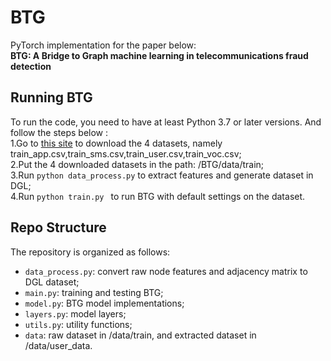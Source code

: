 BTG
====

PyTorch implementation for the paper below:  
**BTG: A Bridge to Graph machine learning in telecommunications fraud detection**



## Running BTG
To run the code, you need to have at least Python 3.7 or later versions. And follow the steps below :  
1.Go to [this site](https://aistudio.baidu.com/aistudio/datasetdetail/40690) to download the 4 datasets, namely train_app.csv,train_sms.csv,train_user.csv,train_voc.csv;  
2.Put the 4 downloaded datasets in the path: /BTG/data/train;  
3.Run `python data_process.py` to extract features and generate dataset in DGL;  
4.Run `python train.py ` to run BTG with default settings on the dataset.  

## Repo Structure
The repository is organized as follows:
- `data_process.py`: convert raw node features and adjacency matrix to DGL dataset;
- `main.py`:  training and testing BTG;
- `model.py`: BTG model implementations;
- `layers.py`: model layers;
- `utils.py`: utility functions;  
- `data`: raw dataset in /data/train, and extracted dataset in /data/user_data.  
 
